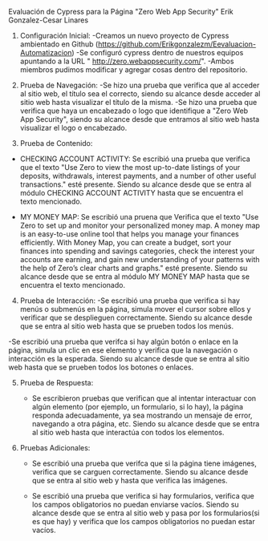 Evaluación de Cypress para la Página "Zero Web App Security" Erik Gonzalez-Cesar Linares
1. Configuración Inicial:
-Creamos un nuevo proyecto de Cypress ambientado en Github (https://github.com/Erikgonzalezm/Eevaluacion-Automatizacion)
-Se configuró cypress dentro de nuestros equipos apuntando a la URL " http://zero.webappsecurity.com/".
-Ambos miembros pudimos modificar y agregar cosas dentro del repositorio.

2. Prueba de Navegación:
-Se hizo una prueba que verifica que al acceder al sitio web, el título sea el correcto, siendo su alcance desde acceder al sitio web hasta visualizar el título de la misma.
-Se hizo una prueba que verifica que haya un encabezado o logo que identifique a  "Zero Web App Security", siendo su alcance desde que entramos al sitio web hasta visualizar el logo o encabezado.

3. Prueba de Contenido:
- CHECKING ACCOUNT ACTIVITY: Se escribió una prueba que verifica que el texto "Use Zero to view the most up-to-date listings of your deposits, withdrawals, interest payments, and a number of other useful transactions." esté presente. Siendo su alcance desde que se entra al módulo CHECKING ACCOUNT ACTIVITY hasta que se encuentra el texto mencionado.

 - MY MONEY MAP: Se escribió una pruena que Verifica que el texto "Use Zero to set up and monitor your personalized money map. A money map is an easy-to-use online tool that helps you manage your finances efficiently. With Money Map, you can create a budget, sort your finances into spending and savings categories, check the interest your accounts are earning, and gain new understanding of your patterns with the help of Zero’s clear charts and graphs." esté presente. Siendo su alcance desde que se entra al módulo MY MONEY MAP hasta que se encuentra el texto mencionado.

4. Prueba de Interacción:
-Se escribió una prueba que verifica si hay menús o submenús en la página, simula mover el cursor sobre ellos y verificar que se desplieguen correctamente. Siendo su alcance desde que se entra al sitio web hasta que se prueben todos los menús.

-Se escribió una prueba que verifca si hay algún botón o enlace en la página, simula un clic en ese elemento y verifica que la navegación o interacción es la esperada. Siendo su alcance desde que se entra al sitio web hasta que se prueben todos los botones o enlaces.

5. Prueba de Respuesta:
   - Se escribieron pruebas que verifican que al intentar interactuar con algún elemento (por ejemplo, un formulario, si lo hay), la página responda adecuadamente, ya sea mostrando un mensaje de error, navegando a otra página, etc. Siendo su alcance desde que se entra al sitio web hasta que interactúa con todos los elementos.

6. Pruebas Adicionales:
   - Se escribió una prueba que verifca que si la página tiene imágenes, verifica que se carguen correctamente. Siendo su alcance desde que se entra al sitio web y hasta que verifica las imágenes.

   - Se escribió una prueba que verifica si hay formularios, verifica que los campos obligatorios no puedan enviarse vacíos. Siendo su alcance desde que se entra al sitio web y pasa por los formularios(si es que hay) y verifica que los campos obligatorios no puedan estar vacíos.

